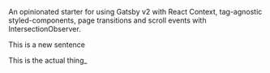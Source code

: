An opinionated starter for using Gatsby v2 with React Context, tag-agnostic styled-components, page transitions and scroll events with IntersectionObserver.


This is a new sentence

This is the actual thing_ 